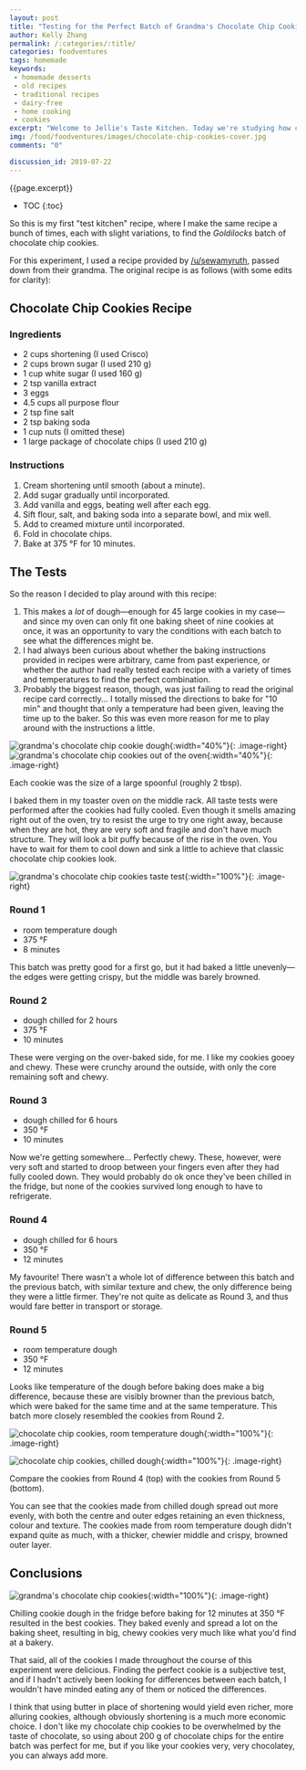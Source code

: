 ```yaml
---
layout: post
title: "Testing for the Perfect Batch of Grandma's Chocolate Chip Cookies"
author: Kelly Zhang
permalink: /:categories/:title/
categories: foodventures
tags: homemade
keywords:
 - homemade desserts
 - old recipes
 - traditional recipes
 - dairy-free
 - home cooking
 - cookies
excerpt: "Welcome to Jellie's Taste Kitchen. Today we're studying how changes to the baking time and temperature of cookie dough produce different results. These are my most successful chocolate chip cookies to date!"
img: /food/foodventures/images/chocolate-chip-cookies-cover.jpg
comments: "0"

discussion_id: 2019-07-22
---
```


{{page.excerpt}}

* TOC
{:toc}

So this is my first "test kitchen" recipe, where I make the same recipe a bunch of times, each with slight variations, to find the *Goldilocks* batch of chocolate chip cookies.

For this experiment, I used a recipe provided by [/u/sewamyruth](https://www.reddit.com/r/Old_Recipes/comments/cf7r7o/turn_grandmas_old_recipe_into_a_tea_towel/eu8czuj/), passed down from their grandma. The original recipe is as follows (with some edits for clarity):

## Chocolate Chip Cookies Recipe

### Ingredients

* 2 cups shortening (I used Crisco)
* 2 cups brown sugar (I used 210 g)
* 1 cup white sugar (I used 160 g)
* 2 tsp vanilla extract
* 3 eggs
* 4.5 cups all purpose flour
* 2 tsp fine salt
* 2 tsp baking soda
* 1 cup nuts (I omitted these)
* 1 large package of chocolate chips (I used 210 g)

### Instructions

1. Cream shortening until smooth (about a minute).
1. Add sugar gradually until incorporated.
1. Add vanilla and eggs, beating well after each egg.
1. Sift flour, salt, and baking soda into a separate bowl, and mix well.
1. Add to creamed mixture until incorporated.
1. Fold in chocolate chips.
1. Bake at 375 °F for 10 minutes.

## The Tests

So the reason I decided to play around with this recipe:

1. This makes a *lot* of dough—enough for 45 large cookies in my case—and since my oven can only fit one baking sheet of nine cookies at once, it was an opportunity to vary the conditions with each batch to see what the differences might be.
1. I had always been curious about whether the baking instructions provided in recipes were arbitrary, came from past experience, or whether the author had really tested each recipe with a variety of times and temperatures to find the perfect combination.
1. Probably the biggest reason, though, was just failing to read the original recipe card correctly... I totally missed the directions to bake for "10 min" and thought that only a temperature had been given, leaving the time up to the baker. So this was even more reason for me to play around with the instructions a little.

![grandma's chocolate chip cookie dough](/food/foodventures/images/chocolate-chip-cookies-4.jpg){:width="40%"}{: .image-right} ![grandma's chocolate chip cookies out of the oven](/food/foodventures/images/chocolate-chip-cookies-5.jpg){:width="40%"}{: .image-right}

Each cookie was the size of a large spoonful (roughly 2 tbsp).

I baked them in my toaster oven on the middle rack. All taste tests were performed after the cookies had fully cooled. Even though it smells amazing right out of the oven, try to resist the urge to try one right away, because when they are hot, they are very soft and fragile and don't have much structure. They will look a bit puffy because of the rise in the oven. You have to wait for them to cool down and sink a little to achieve that classic chocolate chip cookies look.

![grandma's chocolate chip cookies taste test](/food/foodventures/images/chocolate-chip-cookies-1.jpg){:width="100%"}{: .image-right}

### Round 1

* room temperature dough
* 375 °F
* 8 minutes

This batch was pretty good for a first go, but it had baked a little unevenly—the edges were getting crispy, but the middle was barely browned.

### Round 2

* dough chilled for 2 hours
* 375 °F
* 10 minutes

These were verging on the over-baked side, for me. I like my cookies gooey and chewy. These were crunchy around the outside, with only the core remaining soft and chewy.

### Round 3

* dough chilled for 6 hours
* 350 °F
* 10 minutes

Now we're getting somewhere... Perfectly chewy. These, however, were very soft and started to droop between your fingers even after they had fully cooled down. They would probably do ok once they've been chilled in the fridge, but none of the cookies survived long enough to have to refrigerate.

### Round 4

* dough chilled for 6 hours
* 350 °F
* 12 minutes

My favourite! There wasn't a whole lot of difference between this batch and the previous batch, with similar texture and chew, the only difference being they were a little firmer. They're not quite as delicate as Round 3, and thus would fare better in transport or storage.

### Round 5

* room temperature dough
* 350 °F
* 12 minutes

Looks like temperature of the dough before baking does make a big difference, because these are visibly browner than the previous batch, which were baked for the same time and at the same temperature. This batch more closely resembled the cookies from Round 2.

![chocolate chip cookies, room temperature dough](/food/foodventures/images/chocolate-chip-cookies-2.jpg){:width="100%"}{: .image-right}

![chocolate chip cookies, chilled dough](/food/foodventures/images/chocolate-chip-cookies-3.jpg){:width="100%"}{: .image-right}

Compare the cookies from Round 4 (top) with the cookies from Round 5 (bottom).

You can see that the cookies made from chilled dough spread out more evenly, with both the centre and outer edges retaining an even thickness, colour and texture. The cookies made from room temperature dough didn't expand quite as much, with a thicker, chewier middle and crispy, browned outer layer.

## Conclusions

![grandma's chocolate chip cookies](/food/foodventures/images/chocolate-chip-cookies-6.jpg){:width="100%"}{: .image-right}

Chilling cookie dough in the fridge before baking for 12 minutes at 350 °F resulted in the best cookies. They baked evenly and spread a lot on the baking sheet, resulting in big, chewy cookies very much like what you'd find at a bakery.

That said, all of the cookies I made throughout the course of this experiment were delicious. Finding the perfect cookie is a subjective test, and if I hadn't actively been looking for differences between each batch, I wouldn't have minded eating any of them or noticed the differences.

I think that using butter in place of shortening would yield even richer, more alluring cookies, although obviously shortening is a much more economic choice. I don't like my chocolate chip cookies to be overwhelmed by the taste of chocolate, so using about 200 g of chocolate chips for the entire batch was perfect for me, but if you like your cookies very, very chocolatey, you can always add more.

